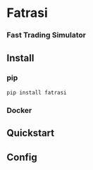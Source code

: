 # Fatrasi

### **Fa**st **Tra**ding **Si**mulator

## Install

### pip

`pip install fatrasi`

### Docker

## Quickstart

## Config
